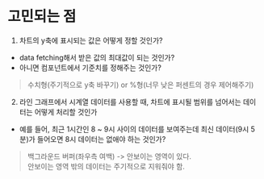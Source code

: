# 고민되는 점

1. 차트의 y축에 표시되는 값은 어떻게 정할 것인가?

- data fetching해서 받은 값의 최대값이 되는 것인가?
- 아니면 컴포넌트에서 기준치를 정해주는 것인가?

> 수치형(주기적으로 y축 바꾸기) or %형(너무 낮은 퍼센트의 경우 제어해주기)

2. 라인 그래프에서 시계열 데이터를 사용할 때, 차트에 표시될 범위를 넘어서는 데이터는 어떻게 처리할 것인가

- 예를 들어, 최근 1시간인 8 ~ 9시 사이의 데이터를 보여주는데 최신 데이터(9시 5분)가 들어오면 8시 데이터는 없애야 하는 것인가?

> 백그라운드 버퍼(좌우측 여백) -> 안보이는 영역이 있다.<br>안보이는 영역 밖의 데이터는 주기적으로 지워줘야 함.
